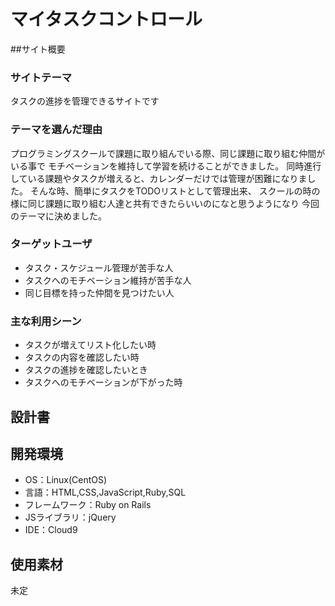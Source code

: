 # マイタスクコントロール

##サイト概要
### サイトテーマ
タスクの進捗を管理できるサイトです

### テーマを選んだ理由
プログラミングスクールで課題に取り組んでいる際、同じ課題に取り組む仲間がいる事で
モチベーションを維持して学習を続けることができました。
同時進行している課題やタスクが増えると、カレンダーだけでは管理が困難になりました。
そんな時、簡単にタスクをTODOリストとして管理出来、
スクールの時の様に同じ課題に取り組む人達と共有できたらいいのになと思うようになり
今回のテーマに決めました。

### ターゲットユーザ
- タスク・スケジュール管理が苦手な人
- タスクへのモチベーション維持が苦手な人
- 同じ目標を持った仲間を見つけたい人


### 主な利用シーン
- タスクが増えてリスト化したい時
- タスクの内容を確認したい時
- タスクの進捗を確認したいとき
- タスクへのモチベーションが下がった時

## 設計書

## 開発環境
- OS：Linux(CentOS)
- 言語：HTML,CSS,JavaScript,Ruby,SQL
- フレームワーク：Ruby on Rails
- JSライブラリ：jQuery
- IDE：Cloud9

## 使用素材
未定